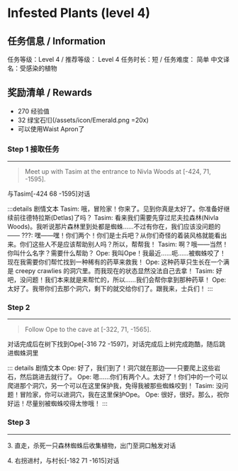# Infested Plants (level 4)

## 任务信息 / Information

任务等级：Level 4 / 推荐等级： Level 4
任务时长：短 / 任务难度： 简单
中文译名：受感染的植物

## 奖励清单 / Rewards

+ 270 经验值
+ 32 绿宝石![](/assets/icon/Emerald.png =20x)
+ 可以使用Waist Apron了
### Step 1 接取任务
---
>Meet up with Tasim at the entrance to Nivla Woods at [-424, 71, -1595].

与<NPC>Tasim</NPC><CC>[-424 68 -1595]</CC>对话 

:::details 剧情文本
Tasim: 哦，冒险家！你来了。见到你真是太好了。你准备好继续前往德特拉斯(Detlas)了吗？
Tasim: 看来我们需要先穿过尼夫拉森林(Nivla Woods)。我听说那片森林里到处都是蜘蛛……不过有你在，我们应该没问题的——
???: 嘿——嘿！你们两个！你们是士兵吧？从你们奇怪的着装风格就能看出来。你们这些人不是应该帮助别人吗？所以，帮帮我！
Tasim: 啊？哦——当然！你叫什么名字？需要什么帮助？
Ope: 我叫Ope！我最近……呃……被蜘蛛咬了！现在我需要你们帮忙找到一种稀有的药草来救我！
Ope: 这种药草只生长在一个满是 creepy crawlies 的洞穴里。而我现在的状态显然没法自己去拿！
Tasim: 好吧，没问题！我们本来就是来帮忙的，所以……我们会帮你拿到那种药草！
Ope: 太好了。我带你们去那个洞穴，剩下的就交给你们了。跟我来，士兵们！
:::

### Step 2 
---
>Follow Ope to the cave at [-322, 71, -1565].

对话完成后在树下找到<NPC>Ope</NPC><CC>[-316 72 -1597]</CC>，对话完成后上树完成跑酷，随后跳进蜘蛛洞里

::: details 剧情文本
Ope: 好了，我们到了！洞穴就在那边——只要爬上这些岩石，然后跳进去就行了。
Ope: 嗯……你们有两个人。太好了！你们中的一个可以爬进那个洞穴，另一个可以在这里保护我，免得我被那些蜘蛛咬到！
Tasim: 没问题！冒险家，你可以进洞穴，我在这里保护Ope。
Ope: 很好，很好。那么，祝你好运！尽量别被蜘蛛咬得太惨哦！
:::
### Step 3
---



<span class="stage-index">3.</span> 直走，杀死一只森林蜘蛛后收集植物，出门至洞口触发对话

<span class="stage-index">4.</span> 右拐进村，与<NPC>村长</NPC><CC>[-182 71 -1615]</CC>对话



